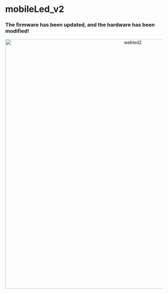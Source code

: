 # mobileLed_v2

### The firmware has been updated, and the hardware has been modified!

<p align="center">
  <img src="https://github.com/andresima0/MobileLed-WiFi/assets/111400782/2323960e-2b04-4cf3-be68-22575162da84)"  
  alt="webled2" width="800">
</p>
